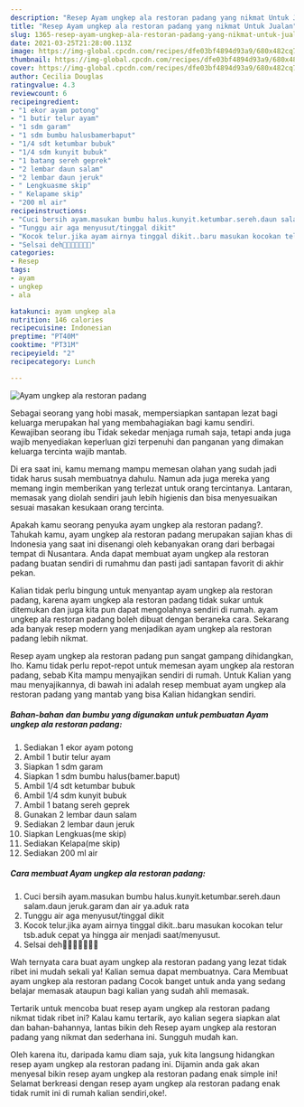 ```yaml
---
description: "Resep Ayam ungkep ala restoran padang yang nikmat Untuk Jualan"
title: "Resep Ayam ungkep ala restoran padang yang nikmat Untuk Jualan"
slug: 1365-resep-ayam-ungkep-ala-restoran-padang-yang-nikmat-untuk-jualan
date: 2021-03-25T21:28:00.113Z
image: https://img-global.cpcdn.com/recipes/dfe03bf4894d93a9/680x482cq70/ayam-ungkep-ala-restoran-padang-foto-resep-utama.jpg
thumbnail: https://img-global.cpcdn.com/recipes/dfe03bf4894d93a9/680x482cq70/ayam-ungkep-ala-restoran-padang-foto-resep-utama.jpg
cover: https://img-global.cpcdn.com/recipes/dfe03bf4894d93a9/680x482cq70/ayam-ungkep-ala-restoran-padang-foto-resep-utama.jpg
author: Cecilia Douglas
ratingvalue: 4.3
reviewcount: 6
recipeingredient:
- "1 ekor ayam potong"
- "1 butir telur ayam"
- "1 sdm garam"
- "1 sdm bumbu halusbamerbaput"
- "1/4 sdt ketumbar bubuk"
- "1/4 sdm kunyit bubuk"
- "1 batang sereh geprek"
- "2 lembar daun salam"
- "2 lembar daun jeruk"
- " Lengkuasme skip"
- " Kelapame skip"
- "200 ml air"
recipeinstructions:
- "Cuci bersih ayam.masukan bumbu halus.kunyit.ketumbar.sereh.daun salam.daun jeruk.garam dan air ya.aduk rata"
- "Tunggu air aga menyusut/tinggal dikit"
- "Kocok telur.jika ayam airnya tinggal dikit..baru masukan kocokan telur tsb.aduk cepat ya hingga air menjadi saat/menyusut."
- "Selsai deh🤗🤗🤗🤗😉😉😉"
categories:
- Resep
tags:
- ayam
- ungkep
- ala

katakunci: ayam ungkep ala 
nutrition: 146 calories
recipecuisine: Indonesian
preptime: "PT40M"
cooktime: "PT31M"
recipeyield: "2"
recipecategory: Lunch

---
```



![Ayam ungkep ala restoran padang](https://img-global.cpcdn.com/recipes/dfe03bf4894d93a9/680x482cq70/ayam-ungkep-ala-restoran-padang-foto-resep-utama.jpg)

Sebagai seorang yang hobi masak, mempersiapkan santapan lezat bagi keluarga merupakan hal yang membahagiakan bagi kamu sendiri. Kewajiban seorang ibu Tidak sekedar menjaga rumah saja, tetapi anda juga wajib menyediakan keperluan gizi terpenuhi dan panganan yang dimakan keluarga tercinta wajib mantab.

Di era  saat ini, kamu memang mampu memesan olahan yang sudah jadi tidak harus susah membuatnya dahulu. Namun ada juga mereka yang memang ingin memberikan yang terlezat untuk orang tercintanya. Lantaran, memasak yang diolah sendiri jauh lebih higienis dan bisa menyesuaikan sesuai masakan kesukaan orang tercinta. 



Apakah kamu seorang penyuka ayam ungkep ala restoran padang?. Tahukah kamu, ayam ungkep ala restoran padang merupakan sajian khas di Indonesia yang saat ini disenangi oleh kebanyakan orang dari berbagai tempat di Nusantara. Anda dapat membuat ayam ungkep ala restoran padang buatan sendiri di rumahmu dan pasti jadi santapan favorit di akhir pekan.

Kalian tidak perlu bingung untuk menyantap ayam ungkep ala restoran padang, karena ayam ungkep ala restoran padang tidak sukar untuk ditemukan dan juga kita pun dapat mengolahnya sendiri di rumah. ayam ungkep ala restoran padang boleh dibuat dengan beraneka cara. Sekarang ada banyak resep modern yang menjadikan ayam ungkep ala restoran padang lebih nikmat.

Resep ayam ungkep ala restoran padang pun sangat gampang dihidangkan, lho. Kamu tidak perlu repot-repot untuk memesan ayam ungkep ala restoran padang, sebab Kita mampu menyajikan sendiri di rumah. Untuk Kalian yang mau menyajikannya, di bawah ini adalah resep membuat ayam ungkep ala restoran padang yang mantab yang bisa Kalian hidangkan sendiri.

<!--inarticleads1-->

##### Bahan-bahan dan bumbu yang digunakan untuk pembuatan Ayam ungkep ala restoran padang:

1. Sediakan 1 ekor ayam potong
1. Ambil 1 butir telur ayam
1. Siapkan 1 sdm garam
1. Siapkan 1 sdm bumbu halus(bamer.baput)
1. Ambil 1/4 sdt ketumbar bubuk
1. Ambil 1/4 sdm kunyit bubuk
1. Ambil 1 batang sereh geprek
1. Gunakan 2 lembar daun salam
1. Sediakan 2 lembar daun jeruk
1. Siapkan  Lengkuas(me skip)
1. Sediakan  Kelapa(me skip)
1. Sediakan 200 ml air




<!--inarticleads2-->

##### Cara membuat Ayam ungkep ala restoran padang:

1. Cuci bersih ayam.masukan bumbu halus.kunyit.ketumbar.sereh.daun salam.daun jeruk.garam dan air ya.aduk rata
1. Tunggu air aga menyusut/tinggal dikit
1. Kocok telur.jika ayam airnya tinggal dikit..baru masukan kocokan telur tsb.aduk cepat ya hingga air menjadi saat/menyusut.
1. Selsai deh🤗🤗🤗🤗😉😉😉




Wah ternyata cara buat ayam ungkep ala restoran padang yang lezat tidak ribet ini mudah sekali ya! Kalian semua dapat membuatnya. Cara Membuat ayam ungkep ala restoran padang Cocok banget untuk anda yang sedang belajar memasak ataupun bagi kalian yang sudah ahli memasak.

Tertarik untuk mencoba buat resep ayam ungkep ala restoran padang nikmat tidak ribet ini? Kalau kamu tertarik, ayo kalian segera siapkan alat dan bahan-bahannya, lantas bikin deh Resep ayam ungkep ala restoran padang yang nikmat dan sederhana ini. Sungguh mudah kan. 

Oleh karena itu, daripada kamu diam saja, yuk kita langsung hidangkan resep ayam ungkep ala restoran padang ini. Dijamin anda gak akan menyesal bikin resep ayam ungkep ala restoran padang enak simple ini! Selamat berkreasi dengan resep ayam ungkep ala restoran padang enak tidak rumit ini di rumah kalian sendiri,oke!.

